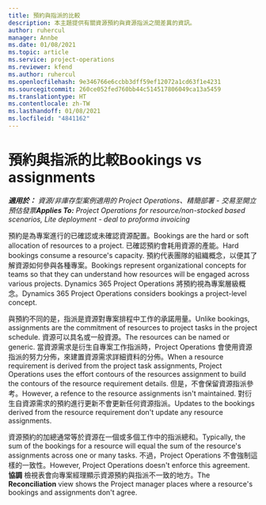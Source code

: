 ```yaml
---
title: 預約與指派的比較
description: 本主題提供有關資源預約與資源指派之間差異的資訊。
author: ruhercul
manager: Annbe
ms.date: 01/08/2021
ms.topic: article
ms.service: project-operations
ms.reviewer: kfend
ms.author: ruhercul
ms.openlocfilehash: 9e346766e6ccbb3dff59ef12072a1cd63f1e4231
ms.sourcegitcommit: 260ce052fed760bb44c514517806049ca13a5459
ms.translationtype: HT
ms.contentlocale: zh-TW
ms.lasthandoff: 01/08/2021
ms.locfileid: "4841162"
---
```

# <a name="bookings-vs-assignments"></a><span data-ttu-id="2fece-103">預約與指派的比較</span><span class="sxs-lookup"><span data-stu-id="2fece-103">Bookings vs assignments</span></span>

<span data-ttu-id="2fece-104">_**適用於：** 資源/非庫存型案例適用的 Project Operations、精簡部署 - 交易至開立預估發票_</span><span class="sxs-lookup"><span data-stu-id="2fece-104">_**Applies To:** Project Operations for resource/non-stocked based scenarios, Lite deployment - deal to proforma invoicing_</span></span>

<span data-ttu-id="2fece-105">預約是為專案進行的已確認或未確認資源配置。</span><span class="sxs-lookup"><span data-stu-id="2fece-105">Bookings are the hard or soft allocation of resources to a project.</span></span> <span data-ttu-id="2fece-106">已確認預約會耗用資源的產能。</span><span class="sxs-lookup"><span data-stu-id="2fece-106">Hard bookings consume a resource's capacity.</span></span> <span data-ttu-id="2fece-107">預約代表團隊的組織概念，以便其了解資源如何參與各種專案。</span><span class="sxs-lookup"><span data-stu-id="2fece-107">Bookings represent organizational concepts for teams so that they can understand how resources will be engaged across various projects.</span></span> <span data-ttu-id="2fece-108">Dynamics 365 Project Operations 將預約視為專案層級概念。</span><span class="sxs-lookup"><span data-stu-id="2fece-108">Dynamics 365 Project Operations considers bookings a project-level concept.</span></span> 

<span data-ttu-id="2fece-109">與預約不同的是，指派是資源對專案排程中工作的承諾用量。</span><span class="sxs-lookup"><span data-stu-id="2fece-109">Unlike bookings, assignments are the commitment of resources to project tasks in the project schedule.</span></span> <span data-ttu-id="2fece-110">資源可以具名或一般資源。</span><span class="sxs-lookup"><span data-stu-id="2fece-110">The resources can be named or generic.</span></span>  <span data-ttu-id="2fece-111">當資源需求是衍生自專案工作指派時，Project Operations 會使用資源指派的努力分佈，來建置資源需求詳細資料的分佈。</span><span class="sxs-lookup"><span data-stu-id="2fece-111">When a resource requirement is derived from the project task assignments, Project Operations uses the effort contours of the resources assignment to build the contours of the resource requirement details.</span></span> <span data-ttu-id="2fece-112">但是，不會保留資源指派參考。</span><span class="sxs-lookup"><span data-stu-id="2fece-112">However, a refence to the resource assignments isn't maintained.</span></span> <span data-ttu-id="2fece-113">對衍生自資源需求的預約進行更新不會更新任何資源指派。</span><span class="sxs-lookup"><span data-stu-id="2fece-113">Updates to the bookings derived from the resource requirement don't update any resource assignments.</span></span>

<span data-ttu-id="2fece-114">資源預約的加總通常等於資源在一個或多個工作中的指派總和。</span><span class="sxs-lookup"><span data-stu-id="2fece-114">Typically, the sum of the bookings for a resource will equal the sum of the resource's assignments across one or many tasks.</span></span> <span data-ttu-id="2fece-115">不過，Project Operations 不會強制這樣的一致性。</span><span class="sxs-lookup"><span data-stu-id="2fece-115">However, Project Operations doesn't enforce this agreement.</span></span> <span data-ttu-id="2fece-116">**協調** 檢視表會向專案經理顯示資源預約與指派不一致的地方。</span><span class="sxs-lookup"><span data-stu-id="2fece-116">The **Reconciliation** view shows the Project manager places where a resource's bookings and assignments don't agree.</span></span>


